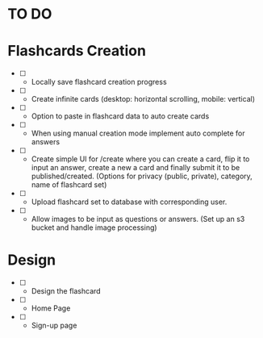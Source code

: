 # TO DO

# Flashcards Creation

- [ ] - Locally save flashcard creation progress
- [ ] - Create infinite cards (desktop: horizontal scrolling, mobile: vertical)
- [ ] - Option to paste in flashcard data to auto create cards
- [ ] - When using manual creation mode implement auto complete for answers
- [ ] - Create simple UI for /create where you can create a card, flip it to input an answer, create a new a card and finally submit
    it to be published/created. (Options for privacy (public, private), category, name of flashcard set)
- [ ] - Upload flashcard set to database with corresponding user.
- [ ] - Allow images to be input as questions or answers. (Set up an s3 bucket and handle image processing)

# Design

- [ ] - Design the flashcard
- [ ] - Home Page
- [ ] - Sign-up page
